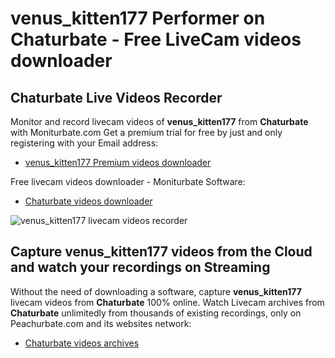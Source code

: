 # venus_kitten177 Performer on Chaturbate - Free LiveCam videos downloader

## Chaturbate Live Videos Recorder

Monitor and record livecam videos of **venus_kitten177** from **Chaturbate** with Moniturbate.com
Get a premium trial for free by just and only registering with your Email address:
* [venus_kitten177 Premium videos downloader](https://moniturbate.com/request-demo-licence-key.html)

Free livecam videos downloader - Moniturbate Software:
* [Chaturbate videos downloader](https://moniturbate.com/moniturbate-download-software.html)

![venus_kitten177 livecam videos recorder](https://peachurnet.com/templates/moniturbate-software.png)


## Capture venus_kitten177 videos from the Cloud and watch your recordings on Streaming

Without the need of downloading a software, capture **venus_kitten177** livecam videos from **Chaturbate** 100% online.
Watch Livecam archives from **Chaturbate** unlimitedly from thousands of existing recordings, only on Peachurbate.com and its websites network:
* [Chaturbate videos archives](https://peachurnet.com/)